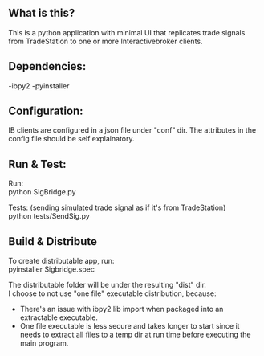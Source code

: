 ## What is this?
This is a python application with minimal UI that replicates trade signals from TradeStation to one or more Interactivebroker clients.

## Dependencies:
-ibpy2
-pyinstaller

## Configuration:
IB clients are configured in a json file under "conf" dir. 
The attributes in the config file should be self explainatory.

## Run & Test:
Run:  
python SigBridge.py

Tests:  (sending simulated trade signal as if it's from TradeStation)  
python tests/SendSig.py 

## Build & Distribute
To create distributable app, run:  
pyinstaller Sigbridge.spec

The distributable folder will be under the resulting "dist" dir.  
I choose to not use "one file" executable distribution, because: 
- There's an issue with ibpy2 lib import when packaged into an extractable executable.
- One file executable is less secure and takes longer to start since it needs to extract all files to a temp dir at run time before executing the main program.

